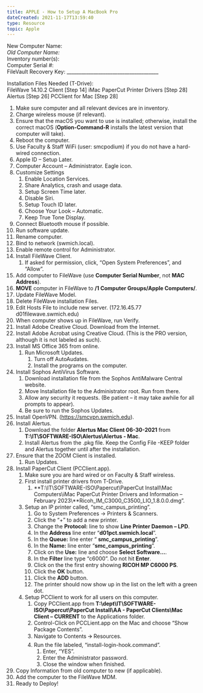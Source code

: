 ```yaml
---
title: APPLE - How to Setup A MacBook Pro
dateCreated: 2021-11-17T13:59:40
type: Resource
topic: Apple
---
```

New Computer Name:		  
          *Old Computer Name:*		  
Inventory number(s):		  
Computer Serial \#:		  
FileVault Recovery Key: \_\_\_\_\_\_\_\_\_\_\_\_\_\_\_\_\_\_\_\_\_\_\_\_\_\_\_\_\_\_\_\_\_\_\_\_\_\_

Installation Files Needed (T-Drive):  
	FileWave 14.10.2 Client \[Step 14\]	iMac PaperCut Printer Drivers \[Step 28\]  
	Alertus \[Step 26\]	PCClient for Mac \[Step 28\]  
		

1. Make sure computer and all relevant devices are in inventory.  
2. Charge wireless mouse (if relevant).  
3. Ensure that the macOS you want to use is installed; otherwise, install the correct macOS (**Option-Command-R** installs the latest version that computer will take).  
4. Reboot the computer.  
5. Use Faculty & Staff WiFi (user: smcpodium) if you do not have a hard-wired connection.  
6. Apple ID – Setup Later.  
7. Computer Account – Administrator. Eagle icon.  
8. Customize Settings  
   1. Enable Location Services.  
   2. Share Analytics, crash and usage data.  
   3. Setup Screen Time later.  
   4. Disable Siri.  
   5. Setup Touch ID later.  
   6. Choose Your Look – Automatic.  
   7. Keep True Tone Display.  
9. Connect Bluetooth mouse if possible.  
10. Run software update.  
11. Rename computer.   
12. Bind to network (swmich.local).  
13. Enable remote control for Administrator.  
14. Install FileWave Client.  
    1. If asked for permission, click, “Open System Preferences”, and “Allow”.  
15. Add computer to FileWave (use **Computer Serial Number**, not **MAC Address**).  
16. **MOVE** computer in FileWave to **/1 Computer Groups/Apple Computers/**.  
17. Update FileWave Model.  
18. Delete FileWave installation Files.  
19. Edit Hosts File to include new server. (172.16.45.77     d01filewave.swmich.edu)  
20. When computer shows up in FileWave, run Verify.  
21. Install Adobe Creative Cloud. Download from the Internet.  
22. Install Adobe Acrobat using Creative Cloud. (This is the PRO version, although it is not labeled as such).  
23. Install MS Office 365 from online.  
    1. Run Microsoft Updates.  
       1. Turn off AutoAudates.  
       2. Install the programs on the computer.  
24. Install Sophos AntiVirus Software.  
    1. Download installation file from the Sophos AntiMalware Central website.  
    2. Move Installation file to the Administrator root. Run from there.  
    3. Allow any security it requests. (Be patient – it may take awhile for all prompts to appear).  
    4. Be sure to run the Sophos Updates.  
25. Install OpenVPN. (https://smcvpn.swmich.edu).  
26. Install Alertus.  
    1. Download the folder **Alertus Mac Client 06-30-2021** from **T:\\IT\\SOFTWARE-ISO\\Alertus\\Alertus \- Mac**.  
    2. Install Alertus from the .pkg file. Keep the Config File \-KEEP folder and Alertus together until after the installation.  
27. Ensure that the ZOOM Client is installed.  
    1. Run Updates.  
28. Install PaperCut Client (PCClient.app).  
    1. Make sure you are hard wired or on Faculty & Staff wireless.  
    2. First install printer drivers from T-Drive.  
       1. **T:\\IT\\SOFTWARE-ISO\\Papercut\\PaperCut Install\\Mac Computers\\iMac PaperCut Printer Drivers and Information – February 2023\\**Ricoh\_IM\_C3000\_C3500\_LIO\_1.8.0.0.dmg”.  
    3. Setup an IP printer called, “smc\_campus\_printing”.  
       1. Go to System Preferences \-\> Printers & Scanners.  
       2. Click the “+” to add a new printer.  
       3. Change the **Protocol:** line to show **Line Printer Daemon – LPD**.  
       4. In the **Address** line enter “**d01pct.swmich.local**”.  
       5. In the **Queue:** line enter “ **smc\_campus\_printing**”.  
       6. In the **Name:** line enter “**smc\_campus\_printing**”.  
       7. Click on the **Use:** line and choose **Select Software…**.  
       8. In the **Filter** line type “c6000”. Do not hit **Enter**.  
       9. Click on the the first entry showing **RICOH MP C6000 PS**.  
       10. Click the **OK** button.  
       11. Click the **ADD** button.  
       12. The printer should now show up in the list on the left with a green dot.  
    4. Setup PCClient to work for all users on this computer.  
       1. Copy PCClient.app from **T:\\dept\\IT\\SOFTWARE-ISO\\Papercut\\PaperCut Install\\AA \- PaperCut Clients\\Mac Client – CURRENT** to the Applications folder.  
       2. Control-Click on PCCLient.app on the Mac and choose “Show Package Contents”.  
       3. Navigate to Contents 🡪 Resources.  
       4. Run the file labeled, “install-login-hook.command”.  
          1. Enter, “YES”.  
          2. Enter the Administrator password.  
          3. Close the window when finished.  
29. Copy Information from old computer to new (if applicable).  
30. Add the computer to the FileWave MDM.  
31. Ready to Deploy\!